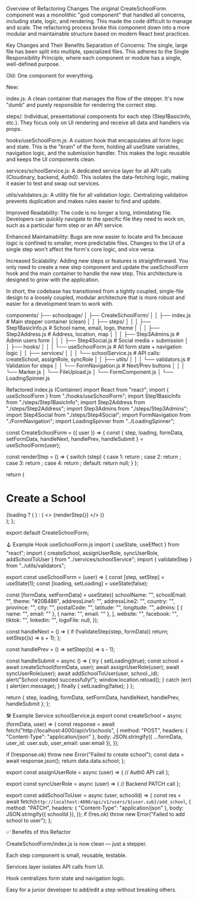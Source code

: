 Overview of Refactoring Changes
The original CreateSchoolForm component was a monolithic "god component" that handled all concerns, including state, logic, and rendering. This made the code difficult to manage and scale. The refactoring process broke this component down into a more modular and maintainable structure based on modern React best practices.

Key Changes and Their Benefits
Separation of Concerns: The single, large file has been split into multiple, specialized files. This adheres to the Single Responsibility Principle, where each component or module has a single, well-defined purpose.

Old: One component for everything.

New:

index.js: A clean container that manages the flow of the stepper. It's now "dumb" and purely responsible for rendering the correct step.

steps/: Individual, presentational components for each step (Step1BasicInfo, etc.). They focus only on UI rendering and receive all data and handlers via props.

hooks/useSchoolForm.js: A custom hook that encapsulates all form logic and state. This is the "brain" of the form, holding all useState variables, navigation logic, and the submission handler. This makes the logic reusable and keeps the UI components clean.

services/schoolService.js: A dedicated service layer for all API calls (Cloudinary, backend, Auth0). This isolates the data-fetching logic, making it easier to test and swap out services.

utils/validators.js: A utility file for all validation logic. Centralizing validation prevents duplication and makes rules easier to find and update.

Improved Readability: The code is no longer a long, intimidating file. Developers can quickly navigate to the specific file they need to work on, such as a particular form step or an API service.

Enhanced Maintainability: Bugs are now easier to locate and fix because logic is confined to smaller, more predictable files. Changes to the UI of a single step won't affect the form's core logic, and vice versa.

Increased Scalability: Adding new steps or features is straightforward. You only need to create a new step component and update the useSchoolForm hook and the main container to handle the new step. This architecture is designed to grow with the application.

In short, the codebase has transitioned from a tightly coupled, single-file design to a loosely coupled, modular architecture that is more robust and easier for a development team to work with.

components/
 ├── schoolpage/
 │    ├── CreateSchoolForm/
 │    │    ├── index.js                # Main stepper container (clean)
 │    │    ├── steps/
 │    │    │    ├── Step1BasicInfo.js  # School name, email, logo, theme
 │    │    │    ├── Step2Address.js    # Address, location, map
 │    │    │    ├── Step3Admins.js     # Admin users form
 │    │    │    ├── Step4Social.js     # Social media + submission
 │    │    ├── hooks/
 │    │    │    └── useSchoolForm.js   # All form state + navigation logic
 │    │    ├── services/
 │    │    │    └── schoolService.js   # API calls: createSchool, assignRole, syncRole
 │    │    ├── utils/
 │    │    │    └── validators.js      # Validation for steps
 │    │    └── FormNavigation.js       # Next/Prev buttons
 │    │
 │    └── Marker.js
 │    └── FileUpload.js
 │    └── FormComponent.js
 │    └── LoadingSpinner.js

Refactored index.js (Container)
import React from "react";
import { useSchoolForm } from "./hooks/useSchoolForm";
import Step1BasicInfo from "./steps/Step1BasicInfo";
import Step2Address from "./steps/Step2Address";
import Step3Admins from "./steps/Step3Admins";
import Step4Social from "./steps/Step4Social";
import FormNavigation from "./FormNavigation";
import LoadingSpinner from "../LoadingSpinner";

const CreateSchoolForm = ({ user }) => {
  const { step, loading, formData, setFormData, handleNext, handlePrev, handleSubmit } =
    useSchoolForm(user);

  const renderStep = () => {
    switch (step) {
      case 1:
        return <Step1BasicInfo formData={formData} setFormData={setFormData} />;
      case 2:
        return <Step2Address formData={formData} setFormData={setFormData} />;
      case 3:
        return <Step3Admins formData={formData} setFormData={setFormData} />;
      case 4:
        return <Step4Social formData={formData} setFormData={setFormData} />;
      default:
        return null;
    }
  };

  return (
    <div className="container mx-auto mt-8 p-4 bg-gray-100 border rounded-md">
      <h1 className="text-2xl font-bold mb-4">Create a School</h1>
      {loading ? (
        <LoadingSpinner />
      ) : (
        <>
          {renderStep()}
          <FormNavigation
            step={step}
            onNext={handleNext}
            onPrev={handlePrev}
            onSubmit={handleSubmit}
          />
        </>
      )}
    </div>
  );
};

export default CreateSchoolForm;

🪝 Example Hook useSchoolForm.js
import { useState, useEffect } from "react";
import { createSchool, assignUserRole, syncUserRole, addSchoolToUser } from "../services/schoolService";
import { validateStep } from "../utils/validators";

export const useSchoolForm = (user) => {
  const [step, setStep] = useState(1);
  const [loading, setLoading] = useState(false);

  const [formData, setFormData] = useState({
    schoolName: "",
    schoolEmail: "",
    theme: "#20B486",
    addressLine1: "",
    addressLine2: "",
    country: "",
    province: "",
    city: "",
    postalCode: "",
    latitude: "",
    longitude: "",
    admins: [
      { name: "", email: "" },
      { name: "", email: "" },
    ],
    website: "",
    facebook: "",
    tiktok: "",
    linkedin: "",
    logoFile: null,
  });

  const handleNext = () => {
    if (!validateStep(step, formData)) return;
    setStep((s) => s + 1);
  };

  const handlePrev = () => setStep((s) => s - 1);

  const handleSubmit = async () => {
    try {
      setLoading(true);
      const school = await createSchool(formData, user);
      await assignUserRole(user);
      await syncUserRole(user);
      await addSchoolToUser(user, school._id);
      alert("School created successfully!");
      window.location.reload();
    } catch (err) {
      alert(err.message);
    } finally {
      setLoading(false);
    }
  };

  return { step, loading, formData, setFormData, handleNext, handlePrev, handleSubmit };
};

🛠 Example Service schoolService.js
export const createSchool = async (formData, user) => {
  const response = await fetch("http://localhost:4000/api/v1/schools", {
    method: "POST",
    headers: { "Content-Type": "application/json" },
    body: JSON.stringify({ ...formData, user_id: user.sub, user_email: user.email }),
  });

  if (!response.ok) throw new Error("Failed to create school");
  const data = await response.json();
  return data.data.school;
};

export const assignUserRole = async (user) => {
  // Auth0 API call
};

export const syncUserRole = async (user) => {
  // Backend PATCH call
};

export const addSchoolToUser = async (user, schoolId) => {
  const res = await fetch(`http://localhost:4000/api/v1/users/${user.sub}/add_school`, {
    method: "PATCH",
    headers: { "Content-Type": "application/json" },
    body: JSON.stringify({ schoolId }),
  });
  if (!res.ok) throw new Error("Failed to add school to user");
};

✅ Benefits of this Refactor

CreateSchoolForm/index.js is now clean — just a stepper.

Each step component is small, reusable, testable.

Services layer isolates API calls from UI.

Hook centralizes form state and navigation logic.

Easy for a junior developer to add/edit a step without breaking others.